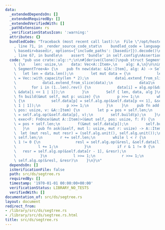 ```yaml
---
data:
  _extendedDependsOn: []
  _extendedRequiredBy: []
  _extendedVerifiedWith: []
  _pathExtension: rs
  _verificationStatusIcon: ':warning:'
  attributes: {}
  bundledCode: "Traceback (most recent call last):\n  File \"/opt/hostedtoolcache/Python/3.9.0/x64/lib/python3.9/site-packages/onlinejudge_verify/documentation/build.py\"\
    , line 71, in _render_source_code_stat\n    bundled_code = language.bundle(stat.path,\
    \ basedir=basedir, options={'include_paths': [basedir]}).decode()\n  File \"/opt/hostedtoolcache/Python/3.9.0/x64/lib/python3.9/site-packages/onlinejudge_verify/languages/user_defined.py\"\
    , line 67, in bundle\n    assert 'bundle' in self.config\nAssertionError\n"
  code: "pub use crate::alg::*;\n\n#[derive(Clone)]\npub struct SegmentTree<A: Alg>\
    \ {\n    len: usize,\n    data: Vec<A::Item>,\n    alg: A,\n}\n\nimpl<A: Monoid>\
    \ SegmentTree<A> {\n    pub fn new(data: &[A::Item], alg: A) -> Self {\n     \
    \   let len = data.len();\n        let mut data = {\n            let mut data1\
    \ = Vec::with_capacity(len * 2);\n            data1.extend_from_slice(data);\n\
    \            data1.extend_from_slice(data);\n            data1\n        };\n \
    \       for i in (1..len).rev() {\n            data[i] = alg.op(&data[i << 1],\
    \ &data[i << 1 | 1]);\n        }\n        Self { len, data, alg }\n    }\n   \
    \ fn build(&mut self, mut p: usize) {\n        p >>= 1;\n        while p != 0\
    \ {\n            self.data[p] = self.alg.op(&self.data[p << 1], &self.data[p <<\
    \ 1 | 1]);\n            p >>= 1;\n        }\n    }\n    pub fn add(&mut self,\
    \ pos: usize, v: &A::Item) {\n        let p = pos + self.len;\n        self.data[p]\
    \ = self.alg.op(&self.data[p], v);\n        self.build(p);\n    }\n    pub fn\
    \ exec<F: FnOnce(&mut A::Item)>(&mut self, pos: usize, f: F) {\n        let p\
    \ = pos + self.len;\n        f(&mut self.data[p]);\n        self.build(p);\n \
    \   }\n    pub fn ask(&self, mut l: usize, mut r: usize) -> A::Item {\n      \
    \  let (mut resl, mut resr) = (self.alg.unit(), self.alg.unit());\n        l +=\
    \ self.len;\n        r += self.len;\n        while l < r {\n            if l &\
    \ 1 != 0 {\n                resl = self.alg.op(&resl, &self.data[l]);\n      \
    \          l += 1;\n            }\n            if r & 1 != 0 {\n             \
    \   resr = self.alg.op(&self.data[r - 1], &resr);\n                r -= 1;\n \
    \           }\n            l >>= 1;\n            r >>= 1;\n        }\n       \
    \ self.alg.op(&resl, &resr)\n    }\n}\n"
  dependsOn: []
  isVerificationFile: false
  path: src/ds/segtree.rs
  requiredBy: []
  timestamp: '1970-01-01 00:00:00+00:00'
  verificationStatus: LIBRARY_NO_TESTS
  verifiedWith: []
documentation_of: src/ds/segtree.rs
layout: document
redirect_from:
- /library/src/ds/segtree.rs
- /library/src/ds/segtree.rs.html
title: src/ds/segtree.rs
---
```

